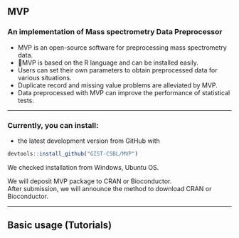 ## MVP
### An implementation of Mass spectrometry Data Preprocessor

* MVP is an open-source software for preprocessing mass spectrometry data.
* MVP is based on the R language and can be installed easily.
* Users can set their own parameters to obtain preprocessed data for various situations.
* Duplicate record and missing value problems are alleviated by MVP.
* Data preprocessed with MVP can improve the performance of statistical tests.

---

### Currently, you can install:

* the latest development version from GitHub with

```R
devtools::install_github("GIST-CSBL/MVP")
```

We checked installation from Windows, Ubuntu OS.

We will deposit MVP package to CRAN or Bioconductor.  
After submission, we will announce the method to download CRAN or Bioconductor.

---

## Basic usage (Tutorials)

